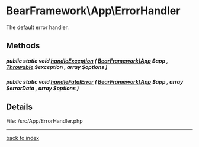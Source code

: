 # BearFramework\App\ErrorHandler

The default error handler.

## Methods

##### public static void [handleException](bearframework.app.errorhandler.handleexception.method.md) ( [BearFramework\App](bearframework.app.class.md) $app , [Throwable](http://php.net/manual/en/class.throwable.php) $exception , array $options )

##### public static void [handleFatalError](bearframework.app.errorhandler.handlefatalerror.method.md) ( [BearFramework\App](bearframework.app.class.md) $app , array $errorData , array $options )

## Details

File: /src/App/ErrorHandler.php

---

[back to index](index.md)

